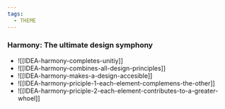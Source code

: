 ```yaml
---
tags:
  - THEME
---
```


### Harmony: The ultimate design symphony

- ![[IDEA-harmony-completes-unitiy]]
- ![[IDEA-harmony-combines-all-design-principles]]
- ![[IDEA-harmony-makes-a-design-accesible]]
- ![[IDEA-harmony-priciple-1-each-element-complemens-the-other]]
- ![[IDEA-harmony-priciple-2-each-element-contributes-to-a-greater-whoel]]
